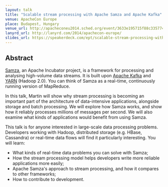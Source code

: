 ```yaml
---
layout: talk
title: "Scalable stream processing with Apache Samza and Apache Kafka"
venue: ApacheCon Europe
place: Budapest, Hungary
venue_url: http://apacheconeu2014.sched.org/event/3633e195715f88c3357749d57b7b3b8c
lanyrd_url: http://lanyrd.com/2014/apachecon-europe/
slides_url: https://speakerdeck.com/ept/scalable-stream-processing-with-apache-kafka-and-apache-samza
---
```


<script async class="speakerdeck-embed" data-id="861136005156013261a506fa84ad753a" data-ratio="1.41436464088398" src="//speakerdeck.com/assets/embed.js"></script>

Abstract
--------

[Samza](http://samza.incubator.apache.org/), an Apache Incubator project, is a framework for
processing and analysing high-volume data streams. It is built upon
[Apache Kafka](http://kafka.apache.org) and
[YARN](http://hadoop.apache.org/docs/current/hadoop-yarn/hadoop-yarn-site/YARN.html) (Hadoop 2.0).
You can think of Samza as a real-time, continuously running version of MapReduce.

In this talk, Martin will show why stream processing is becoming an important part of the
architecture of data-intensive applications, alongside storage and batch processing. We will explore
how Samza works, and show how it reliably processes millions of messages per second.  We will also
examine what kinds of applications would benefit from using Samza.

This talk is for anyone interested in large-scale data processing problems. Developers working with
Hadoop, distributed storage (e.g. HBase, Cassandra) or real-time data flows will find it
particularly interesting. You will learn:

- What kinds of real-time data problems you can solve with Samza;
- How the stream processing model helps developers write more reliable applications more easily;
- Apache Samza's approach to stream processing, and how it compares to other frameworks;
- How to contribute to development.

